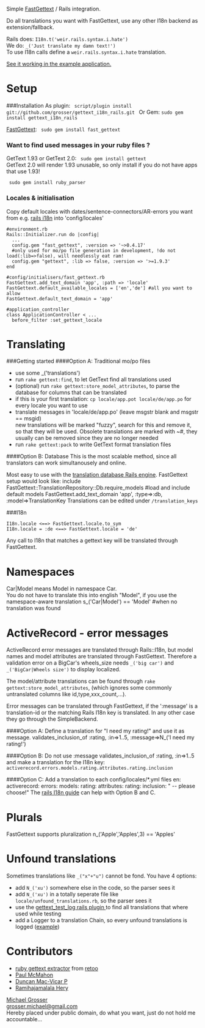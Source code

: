 Simple [FastGettext](http://github.com/grosser/fast_gettext) / Rails integration.

Do all translations you want with FastGettext, use any other I18n backend as extension/fallback.

Rails does: `I18n.t('weir.rails.syntax.i.hate')`  
We do: `_('Just translate my damn text!')`  
To use I18n calls define a `weir.rails.syntax.i.hate` translation.  

[See it working in the example application.](https://github.com/grosser/gettext_i18n_rails_example)

Setup
=====
###Installation
As plugin: `  script/plugin install git://github.com/grosser/gettext_i18n_rails.git  `
Or Gem: ` sudo gem install gettext_i18n_rails `

[FastGettext](http://github.com/grosser/fast_gettext): `  sudo gem install fast_gettext  `

### Want to find used messages in your ruby files ?
GetText 1.93 or GetText 2.0: `  sudo gem install gettext  `  
GetText 2.0 will render 1.93 unusable, so only install if you do not have apps that use 1.93!

`  sudo gem install ruby_parser  `

### Locales & initialisation
Copy default locales with dates/sentence-connectors/AR-errors you want from e.g.
[rails i18n](http://github.com/svenfuchs/rails-i18n/tree/master/rails/locale/) into 'config/locales'

    #environment.rb
    Rails::Initializer.run do |config|
      ...
      config.gem "fast_gettext", :version => '~>0.4.17'
      #only used for mo/po file generation in development, !do not load(:lib=>false), will needlessly eat ram!
      config.gem "gettext", :lib => false, :version => '>=1.9.3'
    end

    #config/initialisers/fast_gettext.rb
    FastGettext.add_text_domain 'app', :path => 'locale'
    FastGettext.default_available_locales = ['en','de'] #all you want to allow
    FastGettext.default_text_domain = 'app'

    #application_controller
    class ApplicationController < ...
      before_filter :set_gettext_locale

Translating
===========
###Getting started
####Option A: Traditional mo/po files
 - use some _('translations')
 - run `rake gettext:find`, to let GetText find all translations used
 - (optional) run `rake gettext:store_model_attributes`, to parse the database for columns that can be translated
 - if this is your first translation: `cp locale/app.pot locale/de/app.po` for every locale you want to use
 - translate messages in 'locale/de/app.po' (leave msgstr blank and msgstr == msgid)  
new translations will be marked "fuzzy", search for this and remove it, so that they will be used.
Obsolete translations are marked with ~#, they usually can be removed since they are no longer needed
 - run `rake gettext:pack` to write GetText format translation files

####Option B: Database
This is the most scalable method, since all translators can work simultanousely and online.

Most easy to use with the [translation database Rails engine](http://github.com/grosser/translation_db_engine).
FastGettext setup would look like:
    include FastGettext::TranslationRepository::Db.require_models #load and include default models
    FastGettext.add_text_domain 'app', :type=>:db, :model=>TranslationKey
Translations can be edited under `/translation_keys`

###I18n

    I18n.locale <==> FastGettext.locale.to_sym
    I18n.locale = :de <==> FastGettext.locale = 'de'

Any call to I18n that matches a gettext key will be translated through FastGettext.

Namespaces
==========
Car|Model means Model in namespace Car.  
You do not have to translate this into english "Model", if you use the
namespace-aware translation
    s_('Car|Model') == 'Model' #when no translation was found

ActiveRecord - error messages
=============================
ActiveRecord error messages are translated through Rails::I18n, but
model names and model attributes are translated through FastGettext.
Therefore a validation error on a BigCar's wheels_size needs `_('big car')` and `_('BigCar|Wheels size')`
to display localized.

The model/attribute translations can be found through `rake gettext:store_model_attributes`,
(which ignores some commonly untranslated columns like id,type,xxx_count,...).

Error messages can be translated through FastGettext, if the ':message' is a translation-id or the matching Rails I18n key is translated.
In any other case they go through the SimpleBackend.

####Option A:
Define a translation for "I need my rating!" and use it as message.
    validates_inclusion_of :rating, :in=>1..5, :message=>N_('I need my rating!')

####Option B:
Do not use :message
    validates_inclusion_of :rating, :in=>1..5
and make a translation for the I18n key: `activerecord.errors.models.rating.attributes.rating.inclusion`

####Option C:
Add a translation to each config/locales/*.yml files
    en:
      activerecord:
        errors:
          models:
            rating:
              attributes:
                rating:
                  inclusion: " -- please choose!"
The [rails I18n guide](http://guides.rubyonrails.org/i18n.html) can help with Option B and C.

Plurals
=======
FastGettext supports pluralization
    n_('Apple','Apples',3) == 'Apples'

Unfound translations
====================
Sometimes translations like `_("x"+"u")` cannot be fond. You have 4 options:

 - add `N_('xu')` somewhere else in the code, so the parser sees it
 - add `N_('xu')` in a totally seperate file like `locale/unfound_translations.rb`, so the parser sees it
 - use the [gettext_test_log rails plugin ](http://github.com/grosser/gettext_test_log) to find all translations that where used while testing
 - add a Logger to a translation Chain, so every unfound translations is logged ([example]((http://github.com/grosser/fast_gettext)))


Contributors
======
 - [ruby gettext extractor](http://github.com/retoo/ruby_gettext_extractor/tree/master) from [retoo](http://github.com/retoo)
 - [Paul McMahon](http://github.com/pwim)
 - [Duncan Mac-Vicar P](http://duncan.mac-vicar.com/blog/)
 - [Ramihajamalala Hery](http://my.rails-royce.org/)

[Michael Grosser](http://pragmatig.wordpress.com)  
grosser.michael@gmail.com  
Hereby placed under public domain, do what you want, just do not hold me accountable...  
